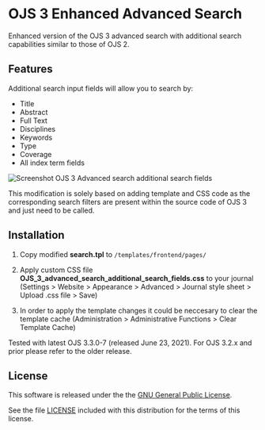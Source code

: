 # OJS 3 Enhanced Advanced Search
Enhanced version of the OJS 3 advanced search with additional search capabilities similar to those of OJS 2.

## Features

Additional search input fields will allow you to search by:
- Title
- Abstract
- Full Text
- Disciplines
- Keywords
- Type
- Coverage
- All index term fields

![Screenshot OJS 3 Advanced search additional search fields ](https://user-images.githubusercontent.com/71929510/94367234-aa4ede80-00dd-11eb-867f-6e4e979632db.jpg)

This modification is solely based on adding template and CSS code as the corresponding search filters are present within the source code of OJS 3 and just need to be called.

## Installation
1. Copy modified **search.tpl** to `/templates/frontend/pages/`

2. Apply custom CSS file **OJS_3_advanced_search_additional_search_fields.css** to your journal (Settings > Website > Appearance > Advanced > Journal style sheet > Upload .css file > Save)

3. In order to apply the template changes it could be neccesary to clear the template cache (Administration > Administrative Functions > Clear Template Cache)

Tested with latest OJS 3.3.0-7 (released June 23, 2021). For OJS 3.2.x and prior please refer to the older release.

## License
This software is released under the the [GNU General Public License](LICENSE).

See the file [LICENSE](LICENSE) included with this distribution for the terms
of this license.
